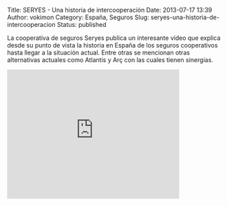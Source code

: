 Title: SERYES - Una historia de intercooperación
Date: 2013-07-17 13:39
Author: vokimon
Category: España, Seguros
Slug: seryes-una-historia-de-intercooperacion
Status: published

La cooperativa de seguros Seryes publica un interesante vídeo que explica desde su punto de vista la historia en España de los seguros cooperativos hasta llegar a la situación actual.
Entre otras se mencionan otras alternativas actuales como Atlantis y Arç con las cuales tienen sinergias.

<iframe src="http://player.vimeo.com/video/66717477" width="400" height="300" frameborder="0" webkitallowfullscreen mozallowfullscreen allowfullscreen></iframe>
